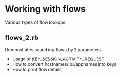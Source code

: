 Working with flows
==================

Various types of flow lookups.


## flows_2.rb 

Demonstrates searching flows by 2 parameters.

* Usage of KEY_SESSION_ACTIVITY_REQUEST
* How to convert hostnames/ips/appnames into keys
* How to print flow details 

